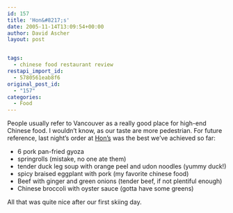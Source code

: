 ```yaml
---
id: 157
title: 'Hon&#8217;s'
date: 2005-11-14T13:09:54+00:00
author: David Ascher
layout: post


tags:
  - chinese food restaurant review
restapi_import_id:
  - 5780561eab8f6
original_post_id:
  - "157"
categories:
  - Food
---
```

People usually refer to Vancouver as a really good place for high-end Chinese food. I wouldn&#8217;t know, as our taste are more pedestrian. For future reference, last night&#8217;s order at [Hon&#8217;s](http://www.shinnova.com/hons_on_robson/) was the best we&#8217;ve achieved so far:

  * 6 pork pan-fried gyoza
  * springrolls (mistake, no one ate them)
  * tender duck leg soup with orange peel and udon noodles (yummy duck!)
  * spicy braised eggplant with pork (my favorite chinese food)
  * Beef with ginger and green onions (tender beef, if not plentiful enough)
  * Chinese broccoli with oyster sauce (gotta have some greens)

All that was quite nice after our first skiing day.